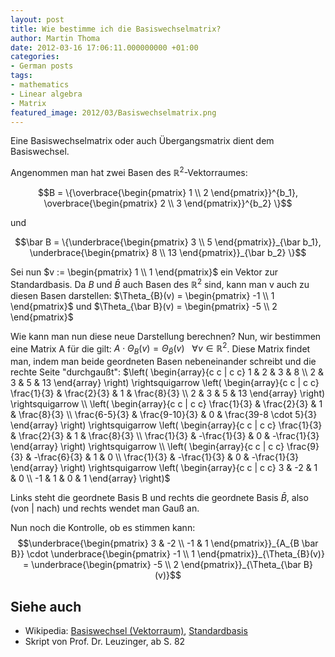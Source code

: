```yaml
---
layout: post
title: Wie bestimme ich die Basiswechselmatrix?
author: Martin Thoma
date: 2012-03-16 17:06:11.000000000 +01:00
categories:
- German posts
tags:
- mathematics
- Linear algebra
- Matrix
featured_image: 2012/03/Basiswechselmatrix.png
---
```

Eine Basiswechselmatrix oder auch Übergangsmatrix dient dem Basiswechsel.

Angenommen man hat zwei Basen des $\mathbb{R}^2$-Vektorraumes:

$$B = \{\overbrace{\begin{pmatrix} 1 \\ 2 \end{pmatrix}}^{b_1}, \overbrace{\begin{pmatrix} 2 \\ 3 \end{pmatrix}}^{b_2} \}$$

und

$$\bar B = \{\underbrace{\begin{pmatrix} 3 \\ 5 \end{pmatrix}}_{\bar b_1}, \underbrace{\begin{pmatrix} 8 \\ 13 \end{pmatrix}}_{\bar b_2} \}$$

Sei nun $v := \begin{pmatrix} 1 \\ 1 \end{pmatrix}$ ein Vektor zur Standardbasis.
Da $B$ und $\bar B$ auch Basen des $\mathbb{R}^2$ sind, kann man v auch zu diesen Basen darstellen:
$\Theta_{B}(v) = \begin{pmatrix} -1 \\ 1 \end{pmatrix}$ und 
$\Theta_{\bar B}(v) = \begin{pmatrix} -5 \\ 2 \end{pmatrix}$

Wie kann man nun diese neue Darstellung berechnen?
Nun, wir bestimmen eine Matrix A für die gilt:
$A \cdot \Theta_B(v) = \Theta_{\bar B}(v) ~~~ \forall v \in \mathbb{R}^2$. Diese Matrix findet man, indem man beide geordneten Basen nebeneinander schreibt und die rechte Seite "durchgaußt":
$\left( \begin{array}{c c | c c} 
  1 & 2 & 3 &  8 \\
  2 & 3 & 5 & 13
\end{array} \right) 
\rightsquigarrow 
\left( \begin{array}{c c | c c} 
  \frac{1}{3} & \frac{2}{3} & 1 &  \frac{8}{3} \\
        2     & 3           & 5 & 13
\end{array} \right) 
\rightsquigarrow \\
\left( \begin{array}{c c | c c} 
  \frac{1}{3}   & \frac{2}{3}    & 1 &  \frac{8}{3} \\
  \frac{6-5}{3} & \frac{9-10}{3} & 0 & \frac{39-8 \cdot 5}{3}
\end{array} \right) 
\rightsquigarrow
\left( \begin{array}{c c | c c} 
  \frac{1}{3}   & \frac{2}{3}    & 1 &  \frac{8}{3} \\
  \frac{1}{3}   & -\frac{1}{3}   & 0 & -\frac{1}{3}
\end{array} \right) 
\rightsquigarrow \\
\left( \begin{array}{c c | c c} 
  \frac{9}{3}   & -\frac{6}{3}   & 1 & 0 \\
  \frac{1}{3}   & -\frac{1}{3}   & 0 & -\frac{1}{3}
\end{array} \right) 
\rightsquigarrow
\left( \begin{array}{c c | c c} 
  3 & -2 & 1 &  0 \\
  -1 & 1 & 0 &  1
\end{array} \right)$

Links steht die geordnete Basis B und rechts die geordnete Basis $\bar B$, also (von | nach) und rechts wendet man Gauß an.

Nun noch die Kontrolle, ob es stimmen kann:
$$\underbrace{\begin{pmatrix} 3 & -2 \\ -1 & 1 \end{pmatrix}}_{A_{B \bar B}} 
\cdot
\underbrace{\begin{pmatrix} -1 \\ 1 \end{pmatrix}}_{\Theta_{B}(v)} = \underbrace{\begin{pmatrix} -5 \\ 2 \end{pmatrix}}_{\Theta_{\bar B}(v)}$$

<h2>Siehe auch</h2>
<ul>
  <li>Wikipedia: <a href="http://de.wikipedia.org/wiki/Basiswechsel_(Vektorraum)">Basiswechsel (Vektorraum)</a>, <a href="http://de.wikipedia.org/wiki/Standardbasis">Standardbasis</a></li>
  <li>Skript von Prof. Dr. Leuzinger, ab S. 82</li>
</ul>
